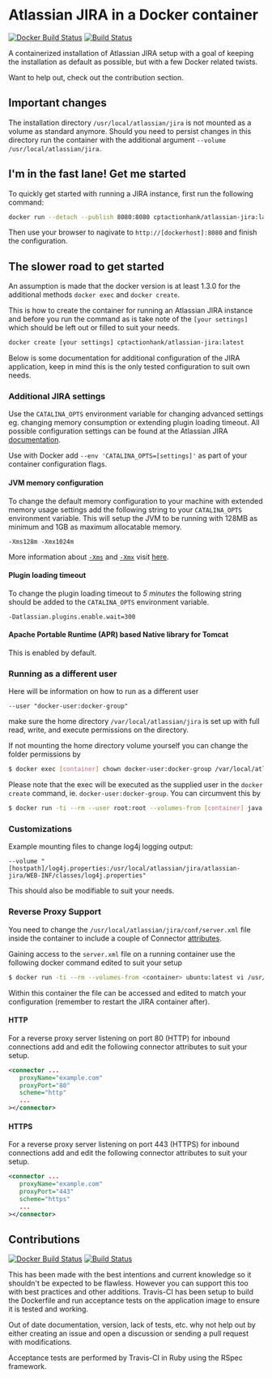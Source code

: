 # Atlassian JIRA in a Docker container

[![Docker Build Status](http://hubstatus.container42.com/cptactionhank/atlassian-jira)](https://registry.hub.docker.com/u/cptactionhank/atlassian-jira)
[![Build Status](https://travis-ci.org/cptactionhank/docker-atlassian-jira.svg)](https://travis-ci.org/cptactionhank/docker-atlassian-jira)

A containerized installation of Atlassian JIRA setup with a goal of keeping the installation as default as possible, but with a few Docker related twists.

Want to help out, check out the contribution section.

## Important changes

The installation directory `/usr/local/atlassian/jira` is not mounted as a volume as standard anymore. Should you need to persist changes in this directory run the container with the additional argument `--volume /usr/local/atlassian/jira`.

## I'm in the fast lane! Get me started

To quickly get started with running a JIRA instance, first run the following command:
```bash
docker run --detach --publish 8080:8080 cptactionhank/atlassian-jira:latest
```

Then use your browser to nagivate to `http://[dockerhost]:8080` and finish the configuration.

## The slower road to get started

An assumption is made that the docker version is at least 1.3.0 for the additional methods `docker exec` and `docker create`.

This is how to create the container for running an Atlassian JIRA instance and before you run the command as is take note of the `[your settings]` which should be left out or filled to suit your needs.

```bash
docker create [your settings] cptactionhank/atlassian-jira:latest
```

Below is some documentation for additional configuration of the JIRA application, keep in mind this is the only tested configuration to suit own needs.

### Additional JIRA settings

Use the `CATALINA_OPTS` environment variable for changing advanced settings eg. changing memory consumption or extending plugin loading timeout. All possible configuration settings can be found at the Atlassian JIRA [documentation](https://confluence.atlassian.com/display/JIRA/Recognized+System+Properties+for+JIRA).

Use with Docker add `--env 'CATALINA_OPTS=[settings]'` as part of your container configuration flags.

#### JVM memory configuration

To change the default memory configuration to your machine with extended memory usage settings add the following string to your `CATALINA_OPTS` environment variable. This will setup the JVM to be running with 128MB as minimum and 1GB as maximum allocatable memory.

```
-Xms128m -Xmx1024m
```

More information about [`-Xms`](http://docs.oracle.com/cd/E13150_01/jrockit_jvm/jrockit/jrdocs/refman/optionX.html#wp999528) and [`-Xmx`](http://docs.oracle.com/cd/E13150_01/jrockit_jvm/jrockit/jrdocs/refman/optionX.html#wp999527) visit [here](http://docs.oracle.com/cd/E13150_01/jrockit_jvm/jrockit/jrdocs/refman/optionX.html).

#### Plugin loading timeout

To change the plugin loading timeout to _5 minutes_ the following string should be added to the `CATALINA_OPTS` environment variable.

```
-Datlassian.plugins.enable.wait=300
```

#### Apache Portable Runtime (APR) based Native library for Tomcat

This is enabled by default.

### Running as a different user

Here will be information on how to run as a different user

```
--user "docker-user:docker-group"
```

make sure the home directory `/var/local/atlassian/jira` is set up with full read, write, and execute permissions on the directory.

If not mounting the home directory volume yourself you can change the folder permissions by

```bash
$ docker exec [container] chown docker-user:docker-group /var/local/atlassian/jira
```

Please note that the exec will be executed as the supplied user in the `docker create` command, ie. `docker-user:docker-group`. You can circumvent this by

```bash
$ docker run -ti --rm --user root:root --volumes-from [container] java:7 chown docker-user:docker-group /var/local/atlassian/jira
```

### Customizations

Example mounting files to change log4j logging output:

```
--volume "[hostpath]/log4j.properties:/usr/local/atlassian/jira/atlassian-jira/WEB-INF/classes/log4j.properties"
```

This should also be modifiable to suit your needs.

### Reverse Proxy Support

You need to change the `/usr/local/atlassian/jira/conf/server.xml` file inside the container to include a couple of Connector [attributes](http://tomcat.apache.org/tomcat-8.0-doc/config/http.html#Proxy_Support).

Gaining access to the `server.xml` file on a running container use the following docker command edited to suit your setup

```bash
$ docker run -ti --rm --volumes-from <container> ubuntu:latest vi /usr/local/atlassian/jira/conf/server.xml
```

Within this container the file can be accessed and edited to match your configuration (remember to restart the JIRA container after).

#### HTTP

For a reverse proxy server listening on port 80 (HTTP) for inbound connections add and edit the following connector attributes to suit your setup.

```xml
<connector ...
   proxyName="example.com"
   proxyPort="80"
   scheme="http"
   ...
></connector>
```

#### HTTPS

For a reverse proxy server listening on port 443 (HTTPS) for inbound connections add and edit the following connector attributes to suit your setup.

```xml
<connector ...
   proxyName="example.com"
   proxyPort="443"
   scheme="https"
   ...
></connector>
```

## Contributions
[![Docker Build Status](http://hubstatus.container42.com/cptactionhank/atlassian-jira)](https://registry.hub.docker.com/u/cptactionhank/atlassian-jira)
[![Build Status](https://travis-ci.org/cptactionhank/docker-atlassian-jira.svg)](https://travis-ci.org/cptactionhank/docker-atlassian-jira)

This has been made with the best intentions and current knowledge so it shouldn't be expected to be flawless. However you can support this too with best practices and other additions. Travis-CI has been setup to build the Dockerfile and run acceptance tests on the application image to ensure it is tested and working.

Out of date documentation, version, lack of tests, etc. why not help out by either creating an issue and open a discussion or sending a pull request with modifications.

Acceptance tests are performed by Travis-CI in Ruby using the RSpec framework.
